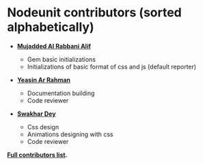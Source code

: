 Nodeunit contributors (sorted alphabetically)
============================================

* **[Mujadded Al Rabbani Alif](https://github.com/mujadded)**

  * Gem basic initializations
  * Initializations of basic format of css and js (default reporter)

* **[Yeasin Ar Rahman](https://github.com/nibircse)**

  * Documentation building
  * Code reviewer
  
* **[Swakhar Dey](https://github.com/Swakhar)**

  * Css design
  * Animations designing with css
  * Code reviewer
  
  
  
**[Full contributors list](https://github.com/mujadded/loading_screen/contributors).**

